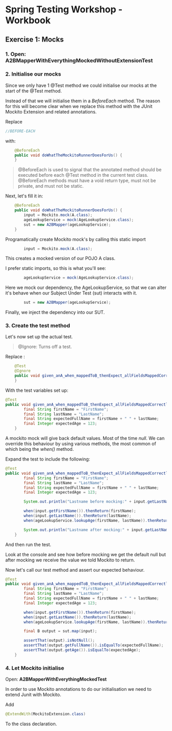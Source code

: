 # Spring Testing Workshop - Workbook


## Exercise 1: Mocks

### 1. Open: A2BMapperWithEverythingMockedWithoutExtensionTest


### 2. Initialise our mocks

Since we only have 1 @Test method we could initialise our mocks at the start of the @Test method.

Instead of that we will initialise them in a _BeforeEach_ method.
The reason for this will become clear when we replace this method with the JUnit Mockito Extension
and related annotations.

Replace
  
```java
//BEFORE-EACH
```
  
with: 
```java
    @BeforeEach
    public void doWhatTheMockitoRunnerDoesForUs() {
    }
```

>@BeforeEach is used to signal that the annotated method should be executed before each @Test method in the current test class.
> @BeforeEach methods must have a void return type, must not be private, and must not be static. 

Next, let's fill it in:

```java
    @BeforeEach
    public void doWhatTheMockitoRunnerDoesForUs() {
        input = Mockito.mock(A.class);
        ageLookupService = mock(AgeLookupService.class);
        sut = new A2BMapper(ageLookupService);
    }
```

Programatically create Mockito mock's by calling this static import
```java
        input = Mockito.mock(A.class);
```
This creates a mocked version of our POJO A class.

I prefer static imports, so this is what you'll see:
```java
        ageLookupService = mock(AgeLookupService.class);
```
Here we mock our dependency, the AgeLookupService, so that we can alter it's behave when our Subject Under Test (sut) interacts with it.

```java
        sut = new A2BMapper(ageLookupService);
```
Finally, we inject the dependency into our SUT.

### 3. Create the test method 

Let's now set up the actual test.

> @Ignore: Turns off a test.

Replace :
```java
    @Test
    @Ignore
    public void given_anA_when_mappedToB_thenExpect_allFieldsMappedCorrectly() {
    }
```

With the test variables set up:
```java
@Test
public void given_anA_when_mappedToB_thenExpect_allFieldsMappedCorrectly() {
        final String firstName = "FirstName";
        final String lastName = "LastName";
        final String expectedFullName = firstName + " " + lastName;
        final Integer expectedAge = 123;
    }
```

A mockito mock will give back default values. Most of the time _null_.
We can override this behaviour by using various methods, the most common of which being
the _when()_ method.

Expand the test to include the following:
```java
@Test
public void given_anA_when_mappedToB_thenExpect_allFieldsMappedCorrectly() {
        final String firstName = "FirstName";
        final String lastName = "LastName";
        final String expectedFullName = firstName + " " + lastName;
        final Integer expectedAge = 123;

        System.out.println("Lastname before mocking:" + input.getLastName());

        when(input.getFirstName()).thenReturn(firstName);
        when(input.getLastName()).thenReturn(lastName);
        when(ageLookupService.lookupAge(firstName, lastName)).thenReturn(expectedAge);

        System.out.println("Lastname after mocking:" + input.getLastName());
    }
```
And then run the test.

Look at the console and see how before mocking we get the default null but after mocking
we receive the value we told Mockito to return.

Now let's call our test method and assert our expected behaviour.

```java
@Test
public void given_anA_when_mappedToB_thenExpect_allFieldsMappedCorrectly() {
        final String firstName = "FirstName";
        final String lastName = "LastName";
        final String expectedFullName = firstName + " " + lastName;
        final Integer expectedAge = 123;

        when(input.getFirstName()).thenReturn(firstName);
        when(input.getLastName()).thenReturn(lastName);
        when(ageLookupService.lookupAge(firstName, lastName)).thenReturn(expectedAge);

        final B output = sut.map(input);

        assertThat(output).isNotNull();
        assertThat(output.getFullName()).isEqualTo(expectedFullName);
        assertThat(output.getAge()).isEqualTo(expectedAge);
    }
```

### 4. Let Mockito initialise

Open: **A2BMapperWithEverythingMockedTest**

In order to use Mockito annotations to do our initialisation we need to extend Junit with Mockito.

Add
```java
@ExtendWith(MockitoExtension.class)
``` 
To the class declaration.
